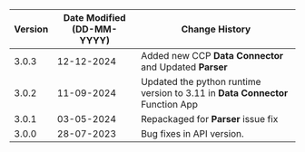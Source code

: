 | **Version** | **Date Modified (DD-MM-YYYY)** | **Change History**                          |
|-------------|--------------------------------|---------------------------------------------|
| 3.0.3       | 12-12-2024                     | Added new CCP **Data Connector** and Updated **Parser**  |
| 3.0.2       | 11-09-2024                     | Updated the python runtime version to 3.11 in **Data Connector** Function App  |
| 3.0.1       | 03-05-2024                     | Repackaged for **Parser** issue fix             |
| 3.0.0       | 28-07-2023                     | Bug fixes in API version.                   | 

